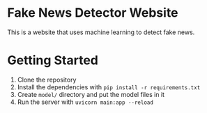 # Fake News Detector Website

This is a website that uses machine learning to detect fake news.

# Getting Started

1. Clone the repository
2. Install the dependencies with `pip install -r requirements.txt`
3. Create `model/` directory and put the model files in it
4. Run the server with `uvicorn main:app --reload`